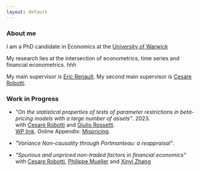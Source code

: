 ```yaml
---
layout: default
---
```


### About me

I am a PhD candidate in Economics at the [University of Warwick](https://warwick.ac.uk/fac/soc/economics/) 

My research lies at the intersection of econometrics, time series and financial econometrics. hhh

My main supervisor is [Eric Renault](https://warwick.ac.uk/fac/soc/economics/staff/emrrenault/#). My second main supervisor is [Cesare Robotti](https://www.cesarerobotti.com).

### Work in Progress

- *"On the statistical properties of tests of parameter restrictions in beta-pricing models with a large number of assets"*. 2023. \
with [Cesare Robotti](https://www.cesarerobotti.com) and [Giulio Rossetti](https://giuliorossetti94.github.io).  \
[WP link](https://www.dropbox.com/s/pgkgtgbottj9574/Rossetti_Andriollo_Robotti.pdf?dl=0). Online Appendix: [Mispricing](https://www.dropbox.com/s/6uhz62iu0fahm11/output_misspricing.pdf?dl=0).

- *"Variance Non-causality through Portmanteau: a reappraisal"*. 

- *"Spurious and unpriced non-traded factors in financial economics"* \
with [Cesare Robotti](https://www.cesarerobotti.com), [Philippe Mueller](https://sites.google.com/site/philippebmueller/) and [Xinyi Zhang](https://warwick.ac.uk/fac/soc/wbs/subjects/finance/faculty1/phd_students/xinyi-zhang/) 
